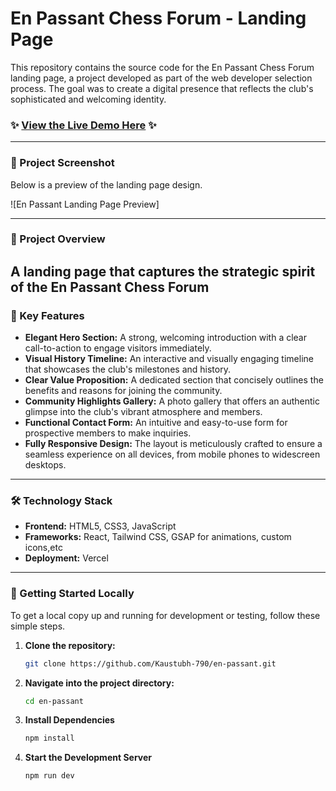 # En Passant Chess Forum - Landing Page

This repository contains the source code for the En Passant Chess Forum landing page, a project developed as part of the web developer selection process. The goal was to create a digital presence that reflects the club's sophisticated and welcoming identity.

### ✨ [View the Live Demo Here](https://en-passant-inky.vercel.app/) ✨

---

### 📸 Project Screenshot

Below is a preview of the landing page design.

![En Passant Landing Page Preview]

---

### 🎯 Project Overview

## A landing page that captures the strategic spirit of the En Passant Chess Forum

### 🚀 Key Features

- **Elegant Hero Section:** A strong, welcoming introduction with a clear call-to-action to engage visitors immediately.
- **Visual History Timeline:** An interactive and visually engaging timeline that showcases the club's milestones and history.
- **Clear Value Proposition:** A dedicated section that concisely outlines the benefits and reasons for joining the community.
- **Community Highlights Gallery:** A photo gallery that offers an authentic glimpse into the club's vibrant atmosphere and members.
- **Functional Contact Form:** An intuitive and easy-to-use form for prospective members to make inquiries.
- **Fully Responsive Design:** The layout is meticulously crafted to ensure a seamless experience on all devices, from mobile phones to widescreen desktops.

---

### 🛠️ Technology Stack

- **Frontend:** HTML5, CSS3, JavaScript
- **Frameworks:** React, Tailwind CSS,
  GSAP for animations, custom icons,etc
- **Deployment:** Vercel

---

### 🔧 Getting Started Locally

To get a local copy up and running for development or testing, follow these simple steps.

1.  **Clone the repository:**
    ```sh
    git clone https://github.com/Kaustubh-790/en-passant.git
    ```
2.  **Navigate into the project directory:**
    ```sh
    cd en-passant
    ```
3.  **Install Dependencies**
    ```sh
    npm install
    ```
4.  **Start the Development Server**
    ```sh
    npm run dev
    ```
